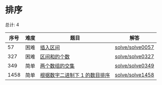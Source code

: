 # 排序

<!--- table -->

总计: 4

| 序号 | 难度 | 题目                                                                                                     | 解答                                  |
| ---- | ---- | -------------------------------------------------------------------------------------------------------- | ------------------------------------- |
| 57   | 困难 | [插入区间](https://leetcode-cn.com/problems/insert-interval/)                                            | [solve/solve0057](../solve/solve0057) |
| 327  | 困难 | [区间和的个数](https://leetcode-cn.com/problems/count-of-range-sum/)                                     | [solve/solve0327](../solve/solve0327) |
| 349  | 简单 | [两个数组的交集](https://leetcode-cn.com/problems/intersection-of-two-arrays/)                           | [solve/solve0349](../solve/solve0349) |
| 1458 | 简单 | [根据数字二进制下 1 的数目排序](https://leetcode-cn.com/problems/sort-integers-by-the-number-of-1-bits/) | [solve/solve1458](../solve/solve1458) |
